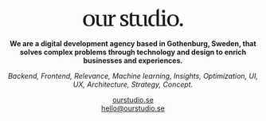 <h1 align="center">
  <img src="https://github.com/ourstudio-se/.github/blob/main/profile/our-studio-logo.svg" alt="Our Studio" width="200">
</h1>

<p align="center">
  <strong>
    We are a digital development agency based in Gothenburg, Sweden, that solves complex problems through technology and design to enrich businesses and experiences.
  </strong>
</p>

<p align="center">
  <em>
    Backend, Frontend, Relevance, Machine learning, Insights, Optimization, UI, UX, Architecture, Strategy, Concept.
  </em>
</p>

<p align="center">
  <a href="https://ourstudio.se" title="Visit ourstudio.se">ourstudio.se</a>
  <br />
  <a href="mailto:hello@ourstudio.se" title="Send an e-mail to hello@ourstudio.se">hello@ourstudio.se</a>
</p>